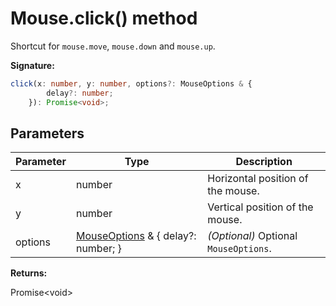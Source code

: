 # Mouse.click() method

Shortcut for `mouse.move`, `mouse.down` and `mouse.up`.

**Signature:**

```typescript
click(x: number, y: number, options?: MouseOptions & {
        delay?: number;
    }): Promise<void>;
```

## Parameters

| Parameter | Type                                                                  | Description                                           |
| --------- | --------------------------------------------------------------------- | ----------------------------------------------------- |
| x         | number                                                                | Horizontal position of the mouse.                     |
| y         | number                                                                | Vertical position of the mouse.                       |
| options   | [MouseOptions](./puppeteer.mouseoptions.md) &amp; { delay?: number; } | <i>(Optional)</i> Optional <code>MouseOptions</code>. |

**Returns:**

Promise&lt;void&gt;
